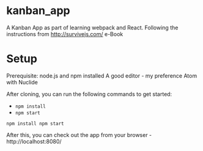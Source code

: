# kanban_app
A Kanban App as part of learning webpack and React. Following the instructions from http://survivejs.com/ e-Book

# Setup
Prerequisite:
node.js and npm installed
A good editor - my preference Atom with Nuclide

After cloning, you can run the following commands to get started:
- `npm install`
- `npm start`

`npm install
 npm start`
 
 After this, you can check out the app from your browser - http://localhost:8080/

